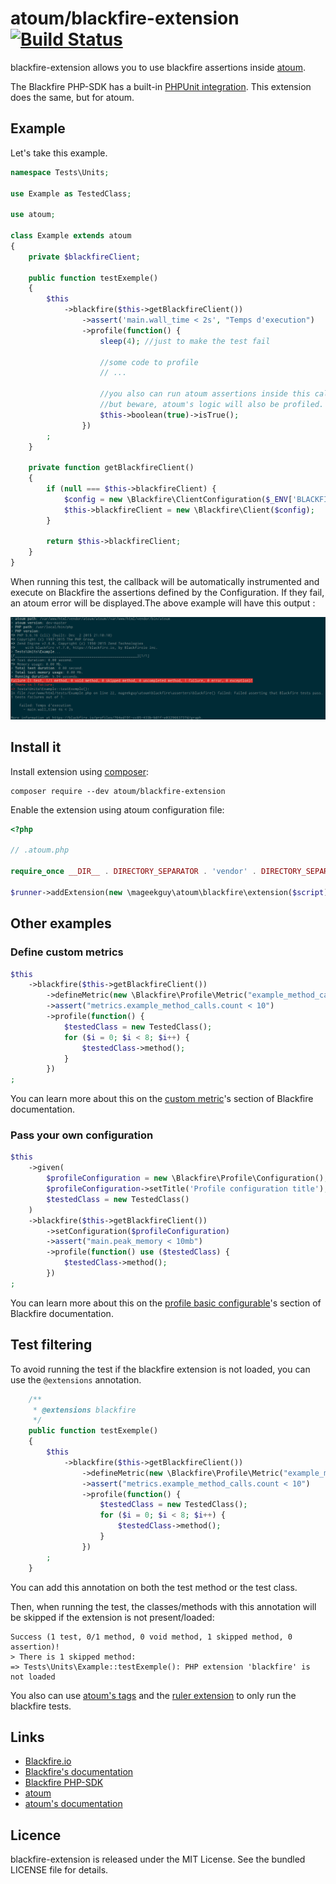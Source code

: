 # atoum/blackfire-extension [![Build Status](https://travis-ci.org/agallou/blackfire-extension.svg?branch=master)](https://travis-ci.org/agallou/blackfire-extension)

blackfire-extension allows you to use blackfire assertions inside [atoum](https://github.com/atoum/atoum).

The Blackfire PHP-SDK has a built-in [PHPUnit integration](https://blackfire.io/docs/integrations/phpunit). This extension does the same, but for atoum.

## Example

Let's take this example.

```php
namespace Tests\Units;

use Example as TestedClass;

use atoum;

class Example extends atoum
{
    private $blackfireClient;

    public function testExemple()
    {
        $this
            ->blackfire($this->getBlackfireClient())
                ->assert('main.wall_time < 2s', "Temps d'execution")
                ->profile(function() {
                    sleep(4); //just to make the test fail

                    //some code to profile
                    // ...

                    //you also can run atoum assertions inside this callable
                    //but beware, atoum's logic will also be profiled.
                    $this->boolean(true)->isTrue();
                })
        ;
    }

    private function getBlackfireClient()
    {
        if (null === $this->blackfireClient) {
            $config = new \Blackfire\ClientConfiguration($_ENV['BLACKFIRE_CLIENT_ID'], $_ENV['BLACKFIRE_CLIENT_TOKEN']);
            $this->blackfireClient = new \Blackfire\Client($config);
        }

        return $this->blackfireClient;
    }
}

```

When running this test, the callback will be automatically instrumented and execute on Blackfire the assertions defined by the Configuration. If they fail, an atoum error will be displayed.The above example will have this output : 

![Instrumentation result](doc/screenshot.png)

## Install it

Install extension using [composer](https://getcomposer.org):

```
composer require --dev atoum/blackfire-extension
```

Enable the extension using atoum configuration file:

```php
<?php

// .atoum.php

require_once __DIR__ . DIRECTORY_SEPARATOR . 'vendor' . DIRECTORY_SEPARATOR . 'autoload.php';

$runner->addExtension(new \mageekguy\atoum\blackfire\extension($script));
```

## Other examples

### Define custom metrics

```php
$this
    ->blackfire($this->getBlackfireClient())
        ->defineMetric(new \Blackfire\Profile\Metric("example_method_calls", "=Example::method"))
        ->assert("metrics.example_method_calls.count < 10")
        ->profile(function() {
            $testedClass = new TestedClass();
            for ($i = 0; $i < 8; $i++) {
                $testedClass->method();
            }
        })
;
```

You can learn more about this on the [custom metric](https://blackfire.io/docs/reference-guide/metrics#custom-metrics)'s section of Blackfire documentation.

### Pass your own configuration

```php
$this
    ->given(
        $profileConfiguration = new \Blackfire\Profile\Configuration(),
        $profileConfiguration->setTitle('Profile configuration title'),
        $testedClass = new TestedClass()
    )
    ->blackfire($this->getBlackfireClient())
        ->setConfiguration($profileConfiguration)
        ->assert("main.peak_memory < 10mb")
        ->profile(function() use ($testedClass) {
            $testedClass->method();
        })
;
```

You can learn more about this on the [profile basic configurable](https://blackfire.io/docs/reference-guide/php-sdk#profile-basic-configuration)'s section of Blackfire documentation.


## Test filtering

To avoid running the test if the blackfire extension is not loaded, you can use the `@extensions` annotation.

```php
    /**
     * @extensions blackfire
     */
    public function testExemple()
    {
        $this
            ->blackfire($this->getBlackfireClient())
                ->defineMetric(new \Blackfire\Profile\Metric("example_method_calls", "=Example::method"))
                ->assert("metrics.example_method_calls.count < 10")
                ->profile(function() {
                    $testedClass = new TestedClass();
                    for ($i = 0; $i < 8; $i++) {
                        $testedClass->method();
                    }
                })
        ;
    }
```

You can add this annotation on both the test method or the test class.

Then, when running the test, the classes/methods with this annotation will be skipped if the extension is not present/loaded:

```
Success (1 test, 0/1 method, 0 void method, 1 skipped method, 0 assertion)!
> There is 1 skipped method:
=> Tests\Units\Example::testExemple(): PHP extension 'blackfire' is not loaded
```

You also can use [atoum's tags](http://docs.atoum.org/en/latest/launch_test.html#tags) and the [ruler extension](https://github.com/atoum/ruler-extension) to only run the blackfire tests.


## Links

* [Blackfire.io](https://blackfire.io)
* [Blackfire's documentation](https://blackfire.io/docs/introduction)
* [Blackfire PHP-SDK](https://github.com/blackfireio/php-sdk)
* [atoum](http://atoum.org)
* [atoum's documentation](http://docs.atoum.org)


## Licence

blackfire-extension is released under the MIT License. See the bundled LICENSE file for details.
